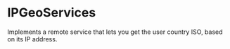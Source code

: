 IPGeoServices
========================
Implements a remote service that lets you get the user country ISO, based on its IP address.
